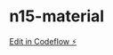 # n15-material

[Edit in Codeflow ⚡️](https://stackblitz.com/~/github.com/codeandcloud/n15-material)